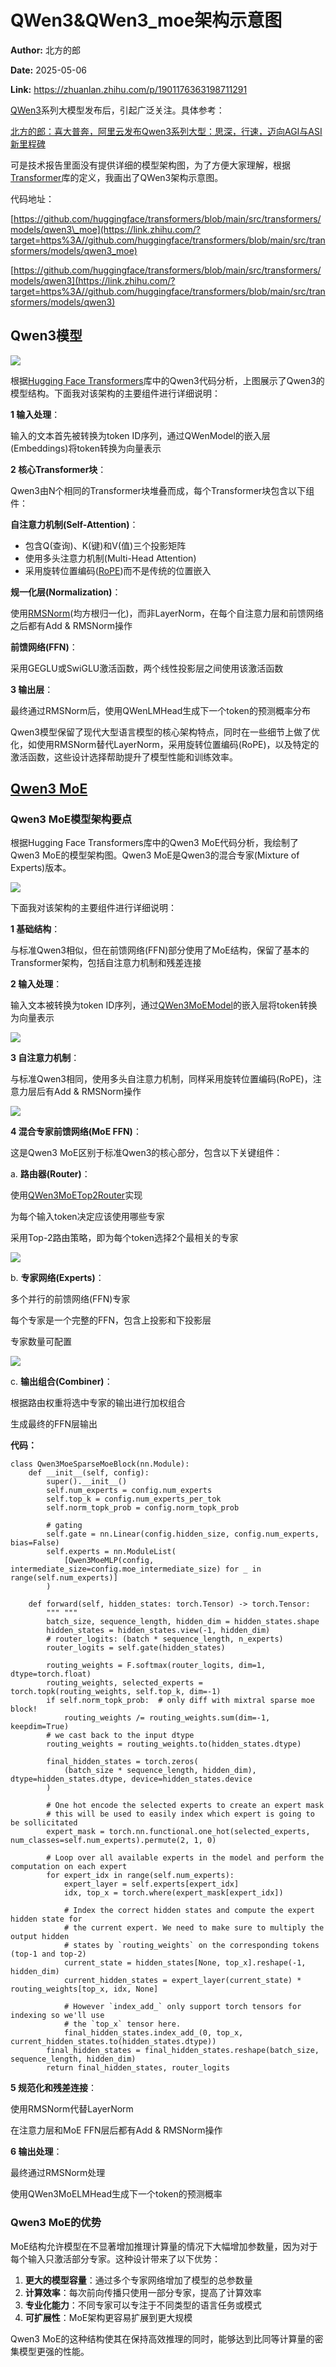 # QWen3&QWen3_moe架构示意图

**Author:** 北方的郎

**Date:** 2025-05-06

**Link:** https://zhuanlan.zhihu.com/p/1901176363198711291

[QWen3](https://zhida.zhihu.com/search?content_id=257218115&content_type=Article&match_order=1&q=QWen3&zhida_source=entity)系列大模型发布后，引起广泛关注。具体参考：

[北方的郎：喜大普奔，阿里云发布Qwen3系列大型：思深，行速，迈向AGI与ASI新里程碑](https://zhuanlan.zhihu.com/p/1900457158849569252)

可是技术报告里面没有提供详细的模型架构图，为了方便大家理解，根据[Transformer](https://zhida.zhihu.com/search?content_id=257218115&content_type=Article&match_order=1&q=Transformer&zhida_source=entity)库的定义，我画出了QWen3架构示意图。

代码地址：

[https://github.com/huggingface/transformers/blob/main/src/transformers/models/qwen3\_moe](https://link.zhihu.com/?target=https%3A//github.com/huggingface/transformers/blob/main/src/transformers/models/qwen3_moe)

[https://github.com/huggingface/transformers/blob/main/src/transformers/models/qwen3](https://link.zhihu.com/?target=https%3A//github.com/huggingface/transformers/blob/main/src/transformers/models/qwen3)

## Qwen3模型

![](images/v2-42985dd611b563a2639a678800bb5758_1440w_d3a6b0463275.jpg)

根据[Hugging Face Transformers](https://zhida.zhihu.com/search?content_id=257218115&content_type=Article&match_order=1&q=Hugging+Face+Transformers&zhida_source=entity)库中的Qwen3代码分析，上图展示了Qwen3的模型结构。下面我对该架构的主要组件进行详细说明：

**1 输入处理**：

输入的文本首先被转换为token ID序列，通过QWenModel的嵌入层(Embeddings)将token转换为向量表示

**2 核心Transformer块**：

Qwen3由N个相同的Transformer块堆叠而成，每个Transformer块包含以下组件：

**自注意力机制(Self-Attention)**：

-   包含Q(查询)、K(键)和V(值)三个投影矩阵
-   使用多头注意力机制(Multi-Head Attention)
-   采用旋转位置编码([RoPE](https://zhida.zhihu.com/search?content_id=257218115&content_type=Article&match_order=1&q=RoPE&zhida_source=entity))而不是传统的位置嵌入

**规一化层(Normalization)**：

使用[RMSNorm](https://zhida.zhihu.com/search?content_id=257218115&content_type=Article&match_order=1&q=RMSNorm&zhida_source=entity)(均方根归一化)，而非LayerNorm，在每个自注意力层和前馈网络之后都有Add & RMSNorm操作

**前馈网络(FFN)**：

采用GEGLU或SwiGLU激活函数，两个线性投影层之间使用该激活函数

**3 输出层**：

最终通过RMSNorm后，使用QWenLMHead生成下一个token的预测概率分布

Qwen3模型保留了现代大型语言模型的核心架构特点，同时在一些细节上做了优化，如使用RMSNorm替代LayerNorm，采用旋转位置编码(RoPE)，以及特定的激活函数，这些设计选择帮助提升了模型性能和训练效率。

## [Qwen3 MoE](https://zhida.zhihu.com/search?content_id=257218115&content_type=Article&match_order=1&q=Qwen3+MoE&zhida_source=entity)

### Qwen3 MoE模型架构要点

根据Hugging Face Transformers库中的Qwen3 MoE代码分析，我绘制了Qwen3 MoE的模型架构图。Qwen3 MoE是Qwen3的混合专家(Mixture of Experts)版本。

![](images/v2-f47774bcdc1de2021f8f6c3c023427af_1440w_c3c5bf06caa2.jpg)

下面我对该架构的主要组件进行详细说明：

**1 基础结构**：

与标准Qwen3相似，但在前馈网络(FFN)部分使用了MoE结构，保留了基本的Transformer架构，包括自注意力机制和残差连接

**2 输入处理**：

输入文本被转换为token ID序列，通过[QWen3MoEModel](https://zhida.zhihu.com/search?content_id=257218115&content_type=Article&match_order=1&q=QWen3MoEModel&zhida_source=entity)的嵌入层将token转换为向量表示

![](images/v2-ab85f86004e12bac9dc008b30b0dbca7_1440w_fbf6172426ba.jpg)

**3 自注意力机制**：

与标准Qwen3相同，使用多头自注意力机制，同样采用旋转位置编码(RoPE)，注意力层后有Add & RMSNorm操作

![](images/v2-133b7011fb9b2fcac6eeddd0851715d7_1440w_bb8d533fd765.jpg)

**4 混合专家前馈网络(MoE FFN)**：

这是Qwen3 MoE区别于标准Qwen3的核心部分，包含以下关键组件：

a. **路由器(Router)**：

使用[QWen3MoETop2Router](https://zhida.zhihu.com/search?content_id=257218115&content_type=Article&match_order=1&q=QWen3MoETop2Router&zhida_source=entity)实现

为每个输入token决定应该使用哪些专家

采用Top-2路由策略，即为每个token选择2个最相关的专家

![](images/v2-c4348ddc923ba10510fa66978cda0ae7_1440w_d6bef9c745ce.jpg)

b. **专家网络(Experts)**：

多个并行的前馈网络(FFN)专家

每个专家是一个完整的FFN，包含上投影和下投影层

专家数量可配置

![](images/v2-a9914b87d88e1a8493ad5428b54df3cf_1440w_267749c8ccf5.jpg)

c. **输出组合(Combiner)**：

根据路由权重将选中专家的输出进行加权组合

生成最终的FFN层输出

**代码：**

```text
class Qwen3MoeSparseMoeBlock(nn.Module):
    def __init__(self, config):
        super().__init__()
        self.num_experts = config.num_experts
        self.top_k = config.num_experts_per_tok
        self.norm_topk_prob = config.norm_topk_prob

        # gating
        self.gate = nn.Linear(config.hidden_size, config.num_experts, bias=False)
        self.experts = nn.ModuleList(
            [Qwen3MoeMLP(config, intermediate_size=config.moe_intermediate_size) for _ in range(self.num_experts)]
        )

    def forward(self, hidden_states: torch.Tensor) -> torch.Tensor:
        """ """
        batch_size, sequence_length, hidden_dim = hidden_states.shape
        hidden_states = hidden_states.view(-1, hidden_dim)
        # router_logits: (batch * sequence_length, n_experts)
        router_logits = self.gate(hidden_states)

        routing_weights = F.softmax(router_logits, dim=1, dtype=torch.float)
        routing_weights, selected_experts = torch.topk(routing_weights, self.top_k, dim=-1)
        if self.norm_topk_prob:  # only diff with mixtral sparse moe block!
            routing_weights /= routing_weights.sum(dim=-1, keepdim=True)
        # we cast back to the input dtype
        routing_weights = routing_weights.to(hidden_states.dtype)

        final_hidden_states = torch.zeros(
            (batch_size * sequence_length, hidden_dim), dtype=hidden_states.dtype, device=hidden_states.device
        )

        # One hot encode the selected experts to create an expert mask
        # this will be used to easily index which expert is going to be sollicitated
        expert_mask = torch.nn.functional.one_hot(selected_experts, num_classes=self.num_experts).permute(2, 1, 0)

        # Loop over all available experts in the model and perform the computation on each expert
        for expert_idx in range(self.num_experts):
            expert_layer = self.experts[expert_idx]
            idx, top_x = torch.where(expert_mask[expert_idx])

            # Index the correct hidden states and compute the expert hidden state for
            # the current expert. We need to make sure to multiply the output hidden
            # states by `routing_weights` on the corresponding tokens (top-1 and top-2)
            current_state = hidden_states[None, top_x].reshape(-1, hidden_dim)
            current_hidden_states = expert_layer(current_state) * routing_weights[top_x, idx, None]

            # However `index_add_` only support torch tensors for indexing so we'll use
            # the `top_x` tensor here.
            final_hidden_states.index_add_(0, top_x, current_hidden_states.to(hidden_states.dtype))
        final_hidden_states = final_hidden_states.reshape(batch_size, sequence_length, hidden_dim)
        return final_hidden_states, router_logits
```

**5 规范化和残差连接**：

使用RMSNorm代替LayerNorm

在注意力层和MoE FFN层后都有Add & RMSNorm操作

**6 输出处理**：

最终通过RMSNorm处理

使用QWen3MoELMHead生成下一个token的预测概率

### Qwen3 MoE的优势

MoE结构允许模型在不显著增加推理计算量的情况下大幅增加参数量，因为对于每个输入只激活部分专家。这种设计带来了以下优势：

1.  **更大的模型容量**：通过多个专家网络增加了模型的总参数量
2.  **计算效率**：每次前向传播只使用一部分专家，提高了计算效率
3.  **专业化能力**：不同专家可以专注于不同类型的语言任务或模式
4.  **可扩展性**：MoE架构更容易扩展到更大规模

Qwen3 MoE的这种结构使其在保持高效推理的同时，能够达到比同等计算量的密集模型更强的性能。